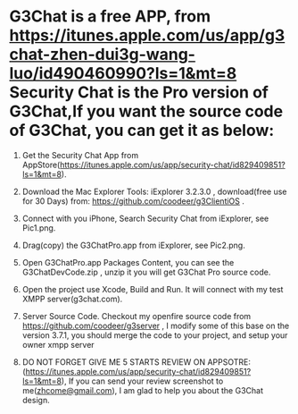 G3Chat is a free APP, from https://itunes.apple.com/us/app/g3chat-zhen-dui3g-wang-luo/id490460990?ls=1&mt=8
Security Chat is the Pro version of G3Chat,If you want the source code of G3Chat, you can get it as below:
================================================================

1. Get the Security Chat App from AppStore(https://itunes.apple.com/us/app/security-chat/id829409851?ls=1&mt=8).

2. Download the Mac Explorer Tools: iExplorer 3.2.3.0 , download(free use for 30 Days) from: https://github.com/coodeer/g3ClientiOS .

3. Connect with you iPhone,  Search Security Chat from iExplorer, see Pic1.png.

4. Drag(copy) the G3ChatPro.app from iExplorer, see Pic2.png.

5. Open G3ChatPro.app Packages Content, you can see the G3ChatDevCode.zip , unzip it you will get  G3Chat Pro source code.

6. Open the project use Xcode, Build and Run. It will connect with my test XMPP server(g3chat.com).

7. Server Source Code. Checkout my openfire source code from https://github.com/coodeer/g3server ,   I modify some of this base on the version 3.7.1, you should merge the code to your project, and setup your owner xmpp server

8. DO NOT FORGET GIVE ME 5 STARTS REVIEW ON APPSOTRE: (https://itunes.apple.com/us/app/security-chat/id829409851?ls=1&mt=8), If you can send your review screenshot to me(zhcome@gmail.com), I am glad to help you about the G3Chat design.
